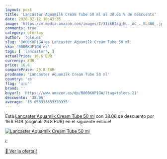 ```yaml
---
layout: post
title: 'Lancaster Aquamilk Cream Tube 50 ml al 38.06 % de descuento'
date: 2020-02-12 10:43:35
image: 'https://m.media-amazon.com/images/I/31ikBIsgjhL._AC_._SL400_.jpg'
comments: true
category: ofertas
author: 'tole.es'
slug: 'B00BKUP1GW-es Lancaster Aquamilk Cream Tube 50 ml'
sku: 'B00BKUP1GW-es'
tags: [ 'lancaster', ]
actualPrice: 16.6 EUR
currency: EUR
price: 16.6
comparePrice: 26.8 EUR
prodname: 'Lancaster Aquamilk Cream Tube 50 ml'
country: 'es'
flag: '🇪🇸'
brand: ''
buyurl: 'https://www.amazon.es/dp/B00BKUP1GW/?tag=tolees-21'
descuento: '38.06'
average: '15.053333333333335'
---
```


Está [Lancaster Aquamilk Cream Tube 50 ml](https://www.amazon.es/dp/B00BKUP1GW/?tag=tolees-21) con 38.06 de descuento por 16.6 EUR (original: 26.8 EUR) en el siguiente enlace!

[![Lancaster Aquamilk Cream Tube 50 ml](https://m.media-amazon.com/images/I/31ikBIsgjhL._AC_._SL400_.jpg)](https://www.amazon.es/dp/B00BKUP1GW/?tag=tolees-21)

ℹ️:


[🛒 Ver la oferta!!](https://www.amazon.es/dp/B00BKUP1GW/?tag=tolees-21)
